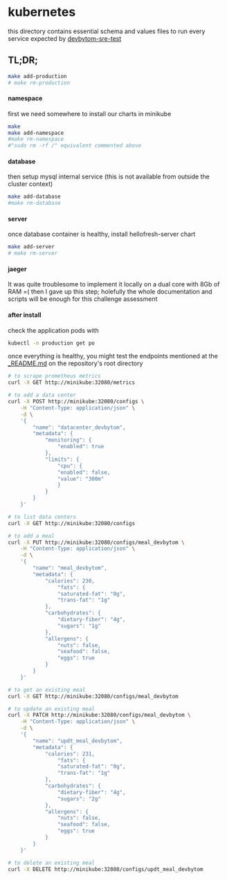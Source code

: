 # kubernetes
this directory contains essential schema and values files to run every service expected by [devbytom-sre-test](https://github.com/hellofreshdevtests/devbytom-sre-test/tree/master)


## TL;DR;
```bash
make add-production
# make rm-production
```

#### namespace
first we need somewhere to install our charts in minikube 
```bash
make
make add-namespace
#make rm-namespace
#"sudo rm -rf /" equivalent commented above
```

#### database
then setup mysql internal service (this is not available from outside the cluster context)
```bash
make add-database
#make rm-database
```

#### server
once database container is healthy, install hellofresh-server chart
```bash
make add-server
# make rm-server
```

#### jaeger
It was quite troublesome to implement it locally on a dual core with 8Gb of RAM =(
then I gave up this step; holefully the whole documentation and scripts will be enough for this challenge assessment


#### after install
check the application pods with
```bash
kubectl -n production get po
```

once everything is healthy, you might test the endpoints mentioned at the [_README.md](https://github.com/hellofreshdevtests/devbytom-sre-test/tree/dev/_README.md) on the repository's root directory
```bash
# to scrape prometheus metrics
curl -X GET http://minikube:32080/metrics

# to add a data center
curl -X POST http://minikube:32080/configs \
    -H "Content-Type: application/json" \
    -d \
    '{ 
        "name": "datacenter_devbytom",
        "metadata": {
            "monitoring": {
                "enabled": true
            },
            "limits": {
                "cpu": {
                "enabled": false,
                "value": "300m"
                }
            }
        }
    }'

# to list data centers
curl -X GET http://minikube:32080/configs

# to add a meal
curl -X PUT http://minikube:32080/configs/meal_devbytom \
    -H "Content-Type: application/json" \
    -d \
    '{
        "name": "meal_devbytom",
        "metadata": {
            "calories": 230,
                "fats": {
                "saturated-fat": "0g",
                "trans-fat": "1g"
            },
            "carbohydrates": {
                "dietary-fiber": "4g",
                "sugars": "1g"
            },
            "allergens": {
                "nuts": false,
                "seafood": false,
                "eggs": true
            }
        }
    }'

# to get an existing meal
curl -X GET http://minikube:32080/configs/meal_devbytom

# to update an existing meal
curl -X PATCH http://minikube:32080/configs/meal_devbytom \
    -H "Content-Type: application/json" \
    -d \
    '{
        "name": "updt_meal_devbytom",
        "metadata": {
            "calories": 231,
                "fats": {
                "saturated-fat": "0g",
                "trans-fat": "1g"
            },
            "carbohydrates": {
                "dietary-fiber": "4g",
                "sugars": "2g"
            },
            "allergens": {
                "nuts": false,
                "seafood": false,
                "eggs": true
            }
        }
    }'

# to delete an existing meal
curl -X DELETE http://minikube:32080/configs/updt_meal_devbytom
```
